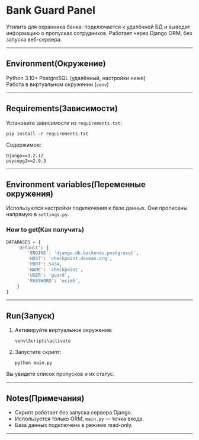 # Bank Guard Panel

Утилита для охранника банка: подключается к удалённой БД и выводит информацию о пропусках сотрудников. Работает через Django ORM, без запуска веб-сервера.

---

## Environment(Окружение)

Python 3.10+ 
PostgreSQL (удалённый, настройки ниже)  
Работа в виртуальном окружении (`venv`)

---

## Requirements(Зависимости)

Установите зависимости из `requirements.txt`:

```
pip install -r requirements.txt
```

Содержимое:

```
Django==3.2.12  
psycopg2==2.9.3
```

---

## Environment variables(Переменные окружения)

Используются настройки подключения к базе данных. Они прописаны напрямую в `settings.py`.

### How to get(Как получить)

```python
DATABASES = {
    'default': {
        'ENGINE': 'django.db.backends.postgresql',
        'HOST': 'checkpoint.devman.org',
        'PORT': 5434,
        'NAME': 'checkpoint',
        'USER': 'guard',
        'PASSWORD': 'osim5',
    }
}
```

---

## Run(Запуск)

1. Активируйте виртуальное окружение:

    ```
    venv\Scripts\activate
    ```

2. Запустите скрипт:

    ```
    python main.py
    ```

Вы увидите список пропусков и их статус.

---

## Notes(Примечания)

- Скрипт работает без запуска сервера Django.
- Используется только ORM, `main.py` — точка входа.
- База данных подключена в режиме read-only.

---